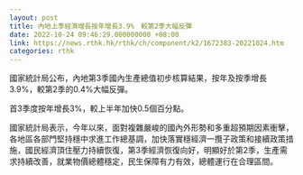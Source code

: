 ```yaml
---
layout: post
title: 內地上季經濟增長按年增長3.9%　較第2季大幅反彈
date: 2022-10-24 09:46:29.000000000 +08:00
link: https://news.rthk.hk/rthk/ch/component/k2/1672383-20221024.htm
categories: rthk
---
```


國家統計局公布，內地第3季國內生產總值初步核算結果，按年及按季增長3.9%，較第2季的0.4%大幅反彈。

首3季度按年增長3%，較上半年加快0.5個百分點。

國家統計局表示，今年以來，面對複雜嚴峻的國內外形勢和多重超預期因素衝擊，各地區各部門堅持穩中求進工作總基調，加快落實穩經濟一攬子政策和接續政策措施，國民經濟頂住壓力持續恢復，第3季經濟恢復向好，明顯好於第2季，生產需求持續改善，就業物價總體穩定，民生保障有力有效，總體運行在合理區間。
